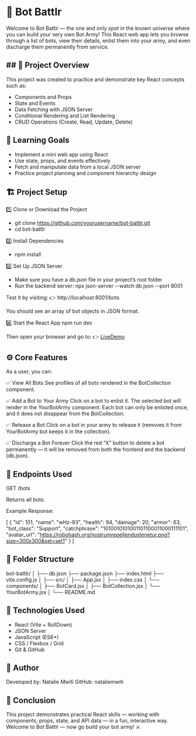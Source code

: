 # 🤖 Bot Battlr

Welcome to Bot Battlr — the one and only spot in the known universe where you can build your very own Bot Army!
This React web app lets you browse through a list of bots, view their details, enlist them into your army, and even discharge them permanently from service.

## ## 🚀 Project Overview

This project was created to practice and demonstrate key React concepts such as:

- Components and Props
- State and Events
- Data Fetching with JSON Server
- Conditional Rendering and List Rendering
- CRUD Operations (Create, Read, Update, Delete)

## 🧠 Learning Goals

- Implement a mini web app using React
- Use state, props, and events effectively
- Fetch and manipulate data from a local JSON server
- Practice project planning and component hierarchy design

## 🏗️ Project Setup

1️⃣ Clone or Download the Project

- git clone https://github.com/yourusername/bot-battlr.git
- cd bot-battlr

2️⃣ Install Dependencies
- npm install

3️⃣ Set Up JSON Server

- Make sure you have a db.json file in your project’s root folder
- Run the backend server:
    npx json-server --watch db.json --port 8001


Test it by visiting:
👉 http://localhost:8001/bots

You should see an array of bot objects in JSON format.

4️⃣ Start the React App
npm run dev

Then open your browser and go to:
👉 [LiveDemo](http://localhost:5173)

## ⚙️ Core Features

As a user, you can:

✅ View All Bots
See profiles of all bots rendered in the BotCollection component.

✅ Add a Bot to Your Army
Click on a bot to enlist it. The selected bot will render in the YourBotArmy component.
Each bot can only be enlisted once, and it does not disappear from the BotCollection.

✅ Release a Bot
Click on a bot in your army to release it (removes it from YourBotArmy but keeps it in the collection).

✅ Discharge a Bot Forever
Click the red “X” button to delete a bot permanently — it will be removed from both the frontend and the backend (db.json).

## 🧩 Endpoints Used

GET /bots

Returns all bots.

Example Response:

[
  {
    "id": 101,
    "name": "wHz-93",
    "health": 94,
    "damage": 20,
    "armor": 63,
    "bot_class": "Support",
    "catchphrase": "1010010101001101100011000111101",
    "avatar_url": "https://robohash.org/nostrumrepellendustenetur.png?size=300x300&set=set1"
  }
]

## 🧱 Folder Structure

bot-battlr/
│
├── db.json
├── package.json
├── index.html
├── vite.config.js
│
├── src/
│   ├── App.jsx
│   ├── index.css
│   └── components/
│       ├── BotCard.jsx
│       ├── BotCollection.jsx
│       └── YourBotArmy.jsx
│
└── README.md

## 🧠 Technologies Used

- React (Vite + RollDown)
- JSON Server
- JavaScript (ES6+)
- CSS / Flexbox / Grid
- Git & GitHub

## 💬 Author

Developed by: Natalie Mwiti
GitHub: nataliemwiti

## 🏁 Conclusion

This project demonstrates practical React skills — working with components, props, state, and API data — in a fun, interactive way.
Welcome to Bot Battlr — now go build your bot army! ⚔️